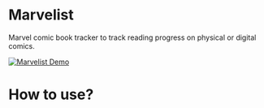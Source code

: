 # Marvelist
Marvel comic book tracker to track reading progress on physical or digital comics.

[![Marvelist Demo](https://j.gifs.com/P799Gn.gif)](https://youtu.be/69d_HMlNnNU)

# How to use?
